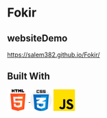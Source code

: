 # Fokir

## websiteDemo

https://salem382.github.io/Fokir/

## Built With


<a href ="#"> <img align="center" src="./images/html-5.png" height="50" width="50"/> </a>
<a href ="#"> <img align="center" src="./images/css.png" height="50" width="50"/></a>
<a href ="#"> <img align="center" src="./images/js.png" height="50" width="50"/></a>

